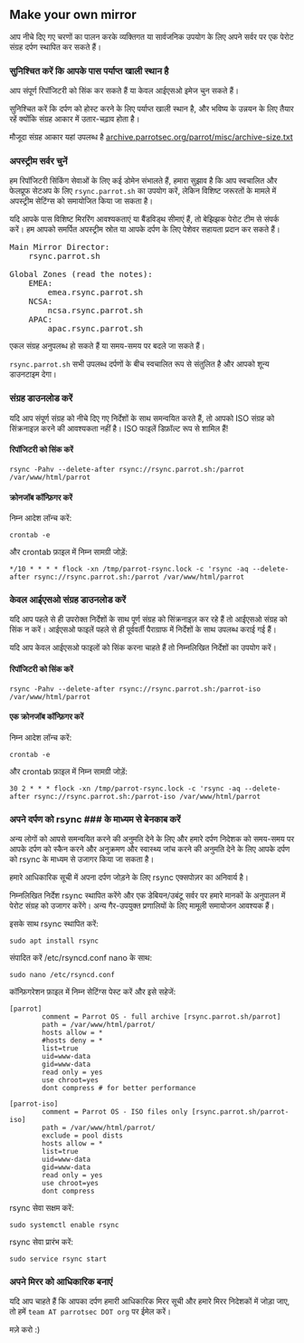 ## Make your own mirror ##

आप नीचे दिए गए चरणों का पालन करके व्यक्तिगत या सार्वजनिक उपयोग के लिए अपने सर्वर पर एक पेरोट संग्रह दर्पण स्थापित कर सकते हैं।


### सुनिश्चित करें कि आपके पास पर्याप्त खाली स्थान है ###

आप संपूर्ण रिपॉजिटरी को सिंक कर सकते हैं या केवल आईएसओ इमेज चुन सकते हैं।

सुनिश्चित करें कि दर्पण को होस्ट करने के लिए पर्याप्त खाली स्थान है, और भविष्य के उन्नयन के लिए तैयार रहें क्योंकि संग्रह आकार में उतार-चढ़ाव होता है।

मौजूदा संग्रह आकार यहां उपलब्ध है [archive.parrotsec.org/parrot/misc/archive-size.txt](https://deb.parrotsec.org/parrot/misc/archive-size.txt)


### अपस्ट्रीम सर्वर चुनें ###

हम रिपॉजिटरी सिंकिंग सेवाओं के लिए कई डोमेन संभालते हैं, हमारा सुझाव है कि आप स्वचालित और फेलप्रूफ सेटअप के लिए `rsync.parrot.sh` का उपयोग करें, लेकिन विशिष्ट जरूरतों के मामले में अपस्ट्रीम सेटिंग्स को समायोजित किया जा सकता है।

यदि आपके पास विशिष्ट मिररिंग आवश्यकताएं या बैंडविड्थ सीमाएं हैं, तो बेझिझक पेरोट टीम से संपर्क करें। हम आपको समर्पित अपस्ट्रीम स्रोत या आपके दर्पण के लिए पेशेवर सहायता प्रदान कर सकते हैं।

<pre>
Main Mirror Director:
    rsync.parrot.sh

Global Zones (read the notes):
    EMEA:
        emea.rsync.parrot.sh
    NCSA:
        ncsa.rsync.parrot.sh
    APAC:
        apac.rsync.parrot.sh
</pre>

एकल संग्रह अनुपलब्ध हो सकते हैं या समय-समय पर बदले जा सकते हैं।

`rsync.parrot.sh` सभी उपलब्ध दर्पणों के बीच स्वचालित रूप से संतुलित है और आपको शून्य डाउनटाइम देगा।

### संग्रह डाउनलोड करें ###

यदि आप संपूर्ण संग्रह को नीचे दिए गए निर्देशों के साथ समन्वयित करते हैं, तो आपको ISO संग्रह को सिंक्रनाइज़ करने की आवश्यकता नहीं है। ISO फाइलें डिफ़ॉल्ट रूप से शामिल हैं!

#### रिपॉजिटरी को सिंक करें ####

    rsync -Pahv --delete-after rsync://rsync.parrot.sh:/parrot /var/www/html/parrot

#### क्रोनजॉब कॉन्फ़िगर करें ####

निम्न आदेश लॉन्च करें:

    crontab -e

और crontab फ़ाइल में निम्न सामग्री जोड़ें:

    */10 * * * * flock -xn /tmp/parrot-rsync.lock -c 'rsync -aq --delete-after rsync://rsync.parrot.sh:/parrot /var/www/html/parrot



### केवल आईएसओ संग्रह डाउनलोड करें ###

यदि आप पहले से ही उपरोक्त निर्देशों के साथ पूर्ण संग्रह को सिंक्रनाइज़ कर रहे हैं तो आईएसओ संग्रह को सिंक न करें। आईएसओ फाइलें पहले से ही पूर्ववर्ती पैराग्राफ में निर्देशों के साथ उपलब्ध कराई गई हैं।

यदि आप केवल आईएसओ फाइलों को सिंक करना चाहते हैं तो निम्नलिखित निर्देशों का उपयोग करें।

#### रिपॉजिटरी को सिंक करें ####

    rsync -Pahv --delete-after rsync://rsync.parrot.sh:/parrot-iso /var/www/html/parrot

#### एक क्रोनजॉब कॉन्फ़िगर करें ####

निम्न आदेश लॉन्च करें:

    crontab -e

और crontab फ़ाइल में निम्न सामग्री जोड़ें:

    30 2 * * * flock -xn /tmp/parrot-rsync.lock -c 'rsync -aq --delete-after rsync://rsync.parrot.sh:/parrot-iso /var/www/html/parrot


### अपने दर्पण को rsync ### के माध्यम से बेनकाब करें

अन्य लोगों को आपसे समन्वयित करने की अनुमति देने के लिए और हमारे दर्पण निदेशक को समय-समय पर आपके दर्पण को स्कैन करने और अनुक्रमण और स्वास्थ्य जांच करने की अनुमति देने के लिए आपके दर्पण को rsync के माध्यम से उजागर किया जा सकता है।

हमारे आधिकारिक सूची में अपना दर्पण जोड़ने के लिए rsync एक्सपोज़र का अनिवार्य है।

निम्नलिखित निर्देश rsync स्थापित करेंगे और एक डेबियन/उबंटू सर्वर पर हमारे मानकों के अनुपालन में पेरोट संग्रह को उजागर करेंगे। अन्य गैर-उपयुक्त प्रणालियों के लिए मामूली समायोजन आवश्यक हैं।

इसके साथ rsync स्थापित करें:

    sudo apt install rsync

संपादित करें /etc/rsyncd.conf nano के साथ:

    sudo nano /etc/rsyncd.conf

कॉन्फ़िगरेशन फ़ाइल में निम्न सेटिंग्स पेस्ट करें और इसे सहेजें:

    [parrot]
            comment = Parrot OS - full archive [rsync.parrot.sh/parrot]
            path = /var/www/html/parrot/
            hosts allow = *
            #hosts deny = *
            list=true
            uid=www-data
            gid=www-data
            read only = yes
            use chroot=yes
            dont compress # for better performance
    
    [parrot-iso]
            comment = Parrot OS - ISO files only [rsync.parrot.sh/parrot-iso]
            path = /var/www/html/parrot/
            exclude = pool dists
            hosts allow = *
            list=true
            uid=www-data
            gid=www-data
            read only = yes
            use chroot=yes
            dont compress


rsync सेवा सक्षम करें:

    sudo systemctl enable rsync    

rsync सेवा प्रारंभ करें:

    sudo service rsync start


### अपने मिरर को आधिकारिक बनाएं ###

यदि आप चाहते हैं कि आपका दर्पण हमारी आधिकारिक मिरर सूची और हमारे मिरर निदेशकों में जोड़ा जाए, तो हमें `team AT parrotsec DOT org` पर ईमेल करें।

मज़े करो :)
